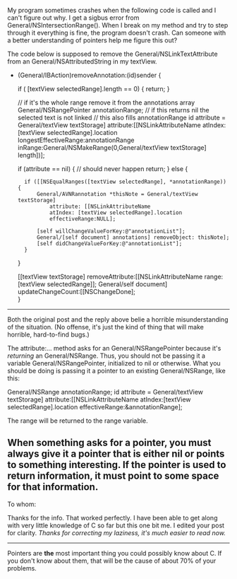 My program sometimes crashes when the following code is called and I can't figure out why.  I get a sigbus error from General/NSIntersectionRange().  When I break on my method and try to step through it everything is fine, the program doesn't crash.  Can someone with a better understanding of pointers help me figure this out?

The code below is supposed to remove the General/NSLinkTextAttribute from an General/NSAttributedString in my textView.

    
- (General/IBAction)removeAnnotation:(id)sender {

	if ( [textView selectedRange].length == 0) {
		return;
	}

	// if it's the whole range remove it from the annotations array
	General/NSRangePointer annotationRange;
	// if this returns nil the selected text is not linked 
	// this also fills annotationRange
	id attribute = General/textView textStorage] attribute:[[NSLinkAttributeName 
		atIndex:[textView selectedRange].location
		longestEffectiveRange:annotationRange
		inRange:General/NSMakeRange(0,General/textView textStorage] length])];
		
	if (attribute == nil) { // should never happen
		return;
	} else {

		if ([[NSEqualRanges([textView selectedRange], *annotationRange)) {
			General/AVNRannotation *thisNote = General/textView textStorage] 
				attribute: [[NSLinkAttributeName
				atIndex: [textView selectedRange].location
				effectiveRange:NULL];
			
			[self willChangeValueForKey:@"annotationList"];
			General/[self document] annotations] removeObject: thisNote];
			[self didChangeValueForKey:@"annotationList"];
		}
	}
	
	[[textView textStorage] removeAttribute:[[NSLinkAttributeName range:[textView selectedRange]];
	General/self document] updateChangeCount:[[NSChangeDone];	
}



----

Both the original post and the reply above belie a horrible misunderstanding of the situation. (No offense, it's just the kind of thing that will make horrible, hard-to-find bugs.)

The     attribute:... method asks for an General/NSRangePointer because it's *returning* an General/NSRange. Thus, you should not be passing it a variable General/NSRangePointer, initialized to nil or otherwise. What you should be doing is passing it a pointer to an existing General/NSRange, like this:
    
General/NSRange annotationRange;
id attribute = General/textView textStorage] attribute:[[NSLinkAttributeName 
	atIndex:[textView selectedRange].location
	effectiveRange:&annotationRange];


The range will be returned to the     range variable.

When something asks for a pointer, you must always give it a pointer that is either nil or points to something interesting. If the pointer is used to return information, it must point to some space for that information.
----
To whom:

Thanks for the info.  That worked perfectly.  I have been able to get along with very little knowledge of C so far but this one bit me.  I edited your post for clarity. *Thanks for correcting my laziness, it's much easier to read now.*

----

Pointers are **the** most important thing you could possibly know about C. If you don't know about them, that will be the cause of about 70% of your problems.